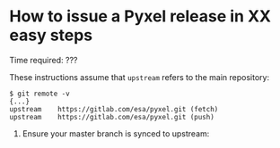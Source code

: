 How to issue a Pyxel release in XX easy steps
=============================================

Time required: ???

These instructions assume that ``upstream`` refers to the main repository:

```fish
$ git remote -v
{...}
upstream	https://gitlab.com/esa/pyxel.git (fetch)
upstream	https://gitlab.com/esa/pyxel.git (push)
```

1. Ensure your master branch is synced to upstream:
```
```
